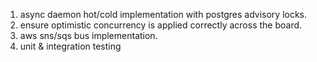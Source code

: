 1. async daemon hot/cold implementation with postgres advisory locks.
2. ensure optimistic concurrency is applied correctly across the board. 
3. aws sns/sqs bus implementation.
4. unit & integration testing
